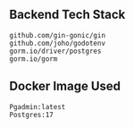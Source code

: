## Backend Tech Stack

```
github.com/gin-gonic/gin 
github.com/joho/godotenv
gorm.io/driver/postgres 
gorm.io/gorm 
```

## Docker Image Used
```
Pgadmin:latest
Postgres:17
```